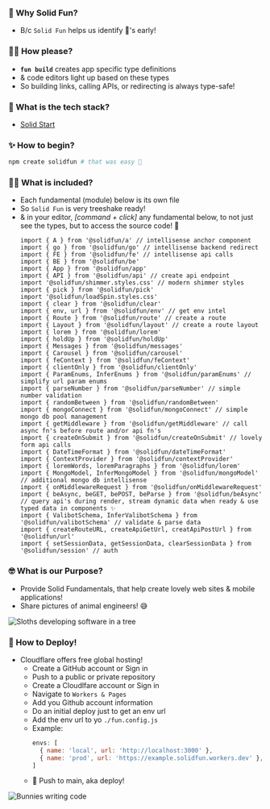 ### 🧐 Why Solid Fun?
-  B/c `Solid Fun` helps us identify 🐛's early!


### 🧙‍♂️ How please?
- **`fun build`** creates app specific type definitions 
-  & code editors light up based on these types
-  So building links, calling APIs, or redirecting is always type-safe!



### 🔮 What is the tech stack?
  - [Solid Start](https://docs.solidjs.com/solid-start)



### ✨ How to begin?
```bash
npm create solidfun # that was easy 🥳
```


### 🧚‍♀️ What is included?
  - Each fundamental (module) below is its own file
  - So `Solid Fun` is very treeshake ready!
  - & in your editor, *[command + click]* any fundamental below, to not just see the types, but to access the source code! 🙌
    ```tsx
    import { A } from '@solidfun/a' // intellisense anchor component 
    import { go } from '@solidfun/go' // intellisense backend redirect
    import { FE } from '@solidfun/fe' // intellisense api calls
    import { BE } from '@solidfun/be'
    import { App } from '@solidfun/app'
    import { API } from '@solidfun/api' // create api endpoint
    import '@solidfun/shimmer.styles.css' // modern shimmer styles
    import { pick } from '@solidfun/pick'
    import '@solidfun/loadSpin.styles.css'
    import { clear } from '@solidfun/clear'
    import { env, url } from '@solidfun/env' // get env intel
    import { Route } from '@solidfun/route' // create a route
    import { Layout } from '@solidfun/layout' // create a route layout
    import { lorem } from '@solidfun/lorem'
    import { holdUp } from '@solidfun/holdUp'
    import { Messages } from '@solidfun/messages'
    import { Carousel } from '@solidfun/carousel'
    import { feContext } from '@solidfun/feContext'
    import { clientOnly } from '@solidfun/clientOnly'
    import { ParamEnums, InferEnums } from '@solidfun/paramEnums' // simplify url param enums
    import { parseNumber } from '@solidfun/parseNumber' // simple number validation
    import { randomBetween } from '@solidfun/randomBetween'
    import { mongoConnect } from '@solidfun/mongoConnect' // simple mongo db pool management
    import { getMiddleware } from '@solidfun/getMiddleware' // call async fn's before route and/or api fn's
    import { createOnSubmit } from '@solidfun/createOnSubmit' // lovely form api calls
    import { DateTimeFormat } from '@solidfun/dateTimeFormat'
    import { ContextProvider } from '@solidfun/contextProvider'
    import { loremWords, loremParagraphs } from '@solidfun/lorem'
    import { MongoModel, InferMongoModel } from '@solidfun/mongoModel' // additional mongo db intellisense
    import { onMiddlewareRequest } from '@solidfun/onMiddlewareRequest'
    import { beAsync, beGET, bePOST, beParse } from '@solidfun/beAsync' // query api's during render, stream dynamic data when ready & use typed data in components ✨
    import { ValibotSchema, InferValibotSchema } from '@solidfun/valibotSchema' // validate & parse data
    import { createRouteURL, createApiGetUrl, creatApiPostUrl } from '@solidfun/url'
    import { setSessionData, getSessionData, clearSessionData } from '@solidfun/session' // auth
    ```


### 🤓 What is our Purpose?
  - Provide Solid Fundamentals, that help create lovely web sites & mobile applications!
  - Share pictures of animal engineers! 😅



![Sloths developing software in a tree](https://i.imgur.com/LognTyf.jpeg)



### 🚀 How to Deploy!
- Cloudflare offers free global hosting!
    - Create a GitHub account or Sign in
    - Push to a public or private repository
    - Create a Cloudlfare account or Sign in
    - Navigate to `Workers & Pages`
    - Add you Github account information
    - Do an initial deploy just to get an env url
    - Add the env url to yo `./fun.config.js`
    - Example:
      ```js
      envs: [
        { name: 'local', url: 'http://localhost:3000' },
        { name: 'prod', url: 'https://example.solidfun.workers.dev' },
      ]
      ```
    - 💖 Push to main, aka deploy!

![Bunnies writing code](https://i.imgur.com/d0wINvM.jpeg)
